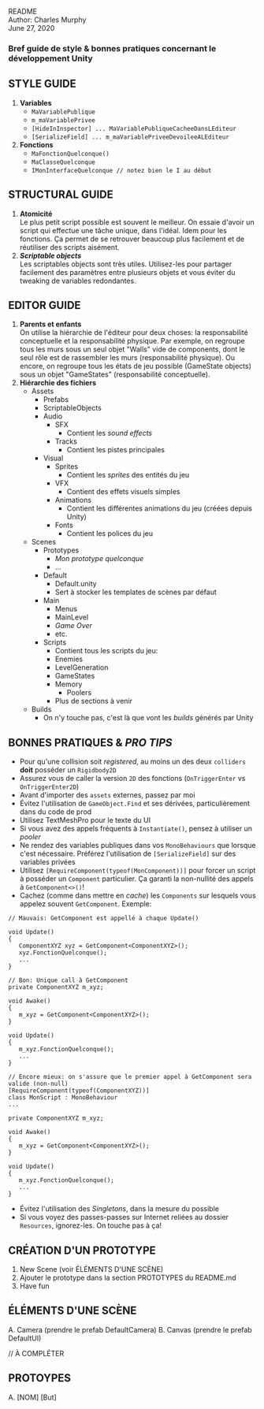 README  
Author: Charles Murphy  
June 27, 2020  

### Bref guide de style & bonnes pratiques concernant le développement Unity

## STYLE GUIDE 

1. **Variables**
    * `MaVariablePublique`
    * `m_maVariablePrivee`
    * `[HideInInspector] ... MaVariablePubliqueCacheeDansLEditeur`
    * `[SerializeField] ... m_maVariablePriveeDevoileeALEditeur`
2. **Fonctions**
    * `MaFonctionQuelconque()`
    * `MaClasseQuelconque`
    * `IMonInterfaceQuelconque // notez bien le I au début`

## STRUCTURAL GUIDE

1. **Atomicité**  
    Le plus petit script possible est souvent le meilleur. 
    On essaie d'avoir un script qui effectue une tâche unique, dans l'idéal. 
    Idem pour les fonctions. Ça permet de se retrouver beaucoup plus facilement et de réutiliser des scripts aisément.
2. ***Scriptable objects***  
    Les scriptables objects sont très utiles. Utilisez-les pour partager facilement des paramètres entre plusieurs objets et vous éviter du tweaking de variables redondantes.

## EDITOR GUIDE

1. **Parents et enfants**  
    On utilise la hiérarchie de l'éditeur pour deux choses: la responsabilité conceptuelle et la responsabilité physique. Par exemple, on regroupe tous les murs sous un seul objet  "Walls" vide de components, dont le seul rôle est de rassembler les murs (responsabilité physique). Ou encore, on regroupe tous les états de jeu possible (GameState objects) sous un objet "GameStates" (responsabilité conceptuelle).
2. **Hiérarchie des fichiers**
    * Assets
      * Prefabs
      * ScriptableObjects
      * Audio
        * SFX
          * Contient les *sound effects*
        * Tracks
          * Contient les pistes principales
      * Visual
        * Sprites
          * Contient les *sprites* des entités du jeu
        * VFX
          * Contient des effets visuels simples
        * Animations
          * Contient les différentes animations du jeu (créées depuis Unity)
        * Fonts
          * Contient les polices du jeu
    * Scenes
      * Prototypes
        * *Mon prototype quelconque*
        * ...
      * Default
        * Default.unity
        * Sert à stocker les templates de scènes par défaut
      * Main
        * Menus
        * MainLevel
        * *Game Over*
        * etc.
      * Scripts
        * Contient tous les scripts du jeu:
        * Enemies
        * LevelGeneration
        * GameStates
        * Memory
          * Poolers
        * Plus de sections à venir
    * Builds
      * On n'y touche pas, c'est là que vont les *builds* générés par Unity

## BONNES PRATIQUES & *PRO TIPS*

- Pour qu'une collision soit *registered*, au moins un des deux `colliders` **doit** posséder un `Rigidbody2D`
- Assurez vous de caller la version `2D` des fonctions (`OnTriggerEnter` vs `OnTriggerEnter2D`)
- Avant d'importer des `assets` externes, passez par moi
- Évitez l'utilisation de `GameObject.Find` et ses dérivées, particulièrement dans du code de prod 
- Utilisez TextMeshPro pour le texte du UI
- Si vous avez des appels fréquents à `Instantiate()`, pensez à utiliser un *pooler*
- Ne rendez des variables publiques dans vos `MonoBehaviours` que lorsque c'est nécessaire. Préférez l'utilisation de `[SerializeField]` sur des variables privées
- Utilisez `[RequireComponent(typeof(MonComponent))]` pour forcer un script à posséder un `Component` particulier. Ça garanti la non-nullité des appels à `GetComponent<>()`!
- Cachez (comme dans mettre en *cache*) les `Components` sur lesquels vous appelez souvent `GetComponent`. Exemple: 
 ```
// Mauvais: GetComponent est appellé à chaque Update()

void Update()
{
    ComponentXYZ xyz = GetComponent<ComponentXYZ>();
    xyz.FonctionQuelconque();
    ...
}

// Bon: Unique call à GetComponent
private ComponentXYZ m_xyz;

void Awake()
{
    m_xyz = GetComponent<ComponentXYZ>();
}

void Update()
{
    m_xyz.FonctionQuelconque();
    ...
}

// Encore mieux: on s'assure que le premier appel à GetComponent sera valide (non-null)
[RequireComponent(typeof(ComponentXYZ))]
class MonScript : MonoBehaviour 
...

private ComponentXYZ m_xyz;

void Awake()
{
    m_xyz = GetComponent<ComponentXYZ>();
}

void Update()
{
    m_xyz.FonctionQuelconque();
    ...
}
 ```
- Évitez l'utilisation des *Singletons*, dans la mesure du possible
- Si vous voyez des passes-passes sur Internet reliées au dossier `Resources`, ignorez-les. On touche pas à ça!

## CRÉATION D'UN PROTOTYPE

1. New Scene (voir ÉLÉMENTS D'UNE SCÈNE)
2. Ajouter le prototype dans la section PROTOTYPES du README.md
3. Have fun

## ÉLÉMENTS D'UNE SCÈNE

A. Camera (prendre le prefab DefaultCamera)
B. Canvas (prendre le prefab DefaultUI)

// À COMPLÉTER

## PROTOYPES

A. [NOM] [But]
